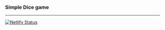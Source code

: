 ### Simple Dice game 

---

[![Netlify Status](https://api.netlify.com/api/v1/badges/9684c674-8fd3-41d9-adb1-68ec584d5c03/deploy-status)](https://app.netlify.com/sites/dice-zura12337/deploys)


